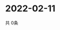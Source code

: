 # 2022-02-11
  共 0条

  <!-- BEGIN -->
  <!-- 最后更新时间Fri Feb 11 2022 02:22:08 GMT+0000 (Coordinated Universal Time) -->
  
  <!-- END -->
  
  